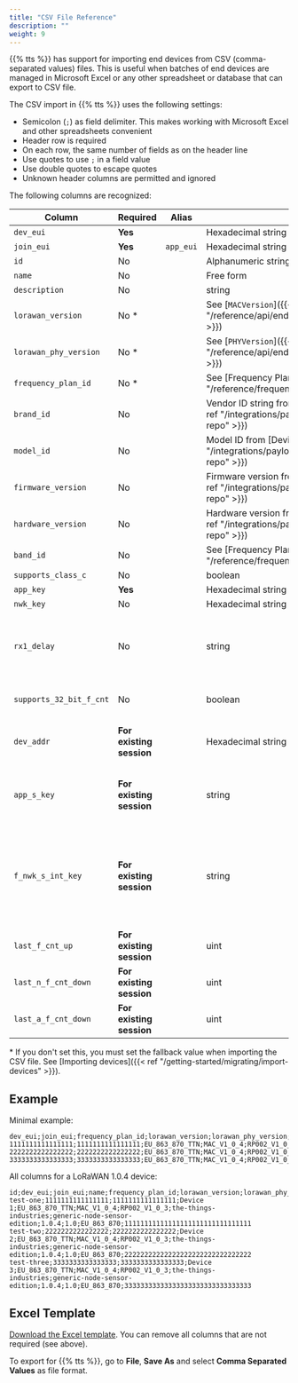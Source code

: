 ```yaml
---
title: "CSV File Reference"
description: ""
weight: 9
---
```


{{% tts %}} has support for importing end devices from CSV (comma-separated values) files. This is useful when batches of end devices are managed in Microsoft Excel or any other spreadsheet or database that can export to CSV file.

The CSV import in {{% tts %}} uses the following settings:

- Semicolon (`;`) as field delimiter. This makes working with Microsoft Excel and other spreadsheets convenient
- Header row is required
- On each row, the same number of fields as on the header line
- Use quotes to use `;` in a field value
- Use double quotes to escape quotes
- Unknown header columns are permitted and ignored

The following columns are recognized:

Column | Required | Alias | Format | Meaning
--- | --- | --- | --- | ---
`dev_eui` | **Yes** | | Hexadecimal string | LoRaWAN DevEUI
`join_eui` | **Yes** | `app_eui` | Hexadecimal string | LoRaWAN JoinEUI (or AppEUI)
`id` | No | | Alphanumeric string, lowercase with hyphens | Device ID (falls back to DevEUI if not set)
`name` | No | | Free form | Name
`description` | No | | string | Optional, description of the device
`lorawan_version` | No * | | See [`MACVersion`]({{< ref "/reference/api/end_device#enum:MACVersion" >}}) | LoRaWAN version
`lorawan_phy_version` | No * | | See [`PHYVersion`]({{< ref "/reference/api/end_device#enum:PHYVersion" >}}) | LoRaWAN Regional Parameters version
`frequency_plan_id` | No * | | See [Frequency Plans]({{< ref "/reference/frequency-plans" >}}) | Frequency plan ID
`brand_id` | No | | Vendor ID string from [Device Repository]({{< ref "/integrations/payload-formatters/device-repo" >}}) | Device brand ID
`model_id` | No | | Model ID from [Device Repository]({{< ref "/integrations/payload-formatters/device-repo" >}}) | Device model ID
`firmware_version` | No | | Firmware version from [Device Repository]({{< ref "/integrations/payload-formatters/device-repo" >}}) | Firmware version
`hardware_version` | No | | Hardware version from [Device Repository]({{< ref "/integrations/payload-formatters/device-repo" >}}) | Hardware version
`band_id` | No | | See [Frequency Plans]({{< ref "/reference/frequency-plans" >}}) | LoRaWAN Band ID
`supports_class_c` | No | | boolean | `true` for Class C devices, `false` otherwise.
`app_key` | **Yes** | | Hexadecimal string | LoRaWAN AppKey
`nwk_key` | No | | Hexadecimal string | LoRaWAN NwkKey
`rx1_delay` | No | | string | Delay for the first Class A receive window (Rx1). Typical values are `"RX_DELAY_1"` (1 second) and `"RX_DELAY_5"` (5 seconds). See [MACSettings]({{< ref "reference/api/end_device#message:MACSettings" >}}) for more information.
`supports_32_bit_f_cnt` | No | | boolean |  `true` if device supports 32-bit frame counters, `false` if device only supports 16-bit frame counters. 
`dev_addr` | **For existing session** | | Hexadecimal string | **Needed for ABP devices or when migrating OTAA devices with an existing session**. See [Device Address]({{< ref "/reference/glossary#device-address" >}}) for more information.
`app_s_key` | **For existing session** | | string | **Needed for ABP devices or when migrating OTAA devices with an existing session**. See [Application Session Key]({{< ref "reference/glossary#application-session-key" >}}) for more information.
`f_nwk_s_int_key` | **For existing session** | | string | Forwarding Network Session Integrity Key, also referred to as **Network Session Key** in LoRaWAN v1.0.x compatibility mode. See [SessionKeys]({{< ref "reference/api/end_device#message:SessionKeys" >}}) and [Forwarding Network Session Integrity Key]({{< ref "/reference/glossary#forwarding-network-session-integrity-key" >}}) for more information.
`last_f_cnt_up` | **For existing session** | | uint | Last uplink frame counter used.
`last_n_f_cnt_down` | **For existing session** | | uint | Last network downlink frame counter used.
`last_a_f_cnt_down` | **For existing session** | | uint | Last application downlink frame counter used.

\* If you don't set this, you must set the fallback value when importing the CSV file. See [Importing devices]({{< ref "/getting-started/migrating/import-devices" >}}).

## Example

Minimal example:

```csv
dev_eui;join_eui;frequency_plan_id;lorawan_version;lorawan_phy_version;app_key
1111111111111111;1111111111111111;EU_863_870_TTN;MAC_V1_0_4;RP002_V1_0_3;11111111111111111111111111111111
2222222222222222;2222222222222222;EU_863_870_TTN;MAC_V1_0_4;RP002_V1_0_3;22222222222222222222222222222222
3333333333333333;3333333333333333;EU_863_870_TTN;MAC_V1_0_4;RP002_V1_0_3;33333333333333333333333333333333
```

All columns for a LoRaWAN 1.0.4 device:

```csv
id;dev_eui;join_eui;name;frequency_plan_id;lorawan_version;lorawan_phy_version;brand_id;model_id;hardware_version;firmware_version;band_id;app_key
test-one;1111111111111111;1111111111111111;Device 1;EU_863_870_TTN;MAC_V1_0_4;RP002_V1_0_3;the-things-industries;generic-node-sensor-edition;1.0.4;1.0;EU_863_870;11111111111111111111111111111111
test-two;2222222222222222;2222222222222222;Device 2;EU_863_870_TTN;MAC_V1_0_4;RP002_V1_0_3;the-things-industries;generic-node-sensor-edition;1.0.4;1.0;EU_863_870;22222222222222222222222222222222
test-three;3333333333333333;3333333333333333;Device 3;EU_863_870_TTN;MAC_V1_0_4;RP002_V1_0_3;the-things-industries;generic-node-sensor-edition;1.0.4;1.0;EU_863_870;33333333333333333333333333333333
```

## Excel Template

[Download the Excel template](../tts-end-devices-csv-template.xlsx). You can remove all columns that are not required (see above).

To export for {{% tts %}}, go to **File**, **Save As** and select **Comma Separated Values** as file format.

